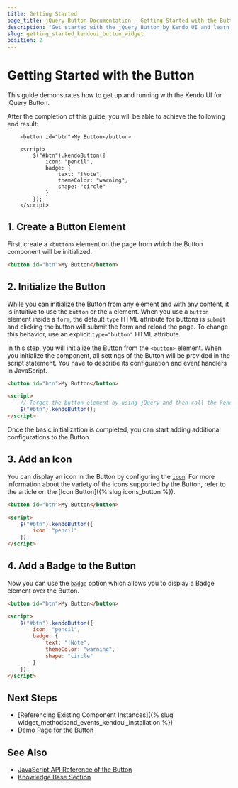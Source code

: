 ```yaml
---
title: Getting Started
page_title: jQuery Button Documentation - Getting Started with the Button
description: "Get started with the jQuery Button by Kendo UI and learn how to create, initialize, and enable the component."
slug: getting_started_kendoui_button_widget
position: 2
---
```


# Getting Started with the Button

This guide demonstrates how to get up and running with the Kendo UI for jQuery Button.

After the completion of this guide, you will be able to achieve the following end result:

```dojo
	<button id="btn">My Button</button>

	<script>    
	    $("#btn").kendoButton({
			icon: "pencil",
			badge: {
	            text: "!Note",            
	            themeColor: "warning",
	            shape: "circle"
	        }
		});
	</script>
```

## 1. Create a Button Element

First, create a `<button>` element on the page from which the Button component will be initialized.

```html
<button id="btn">My Button</button>
```

## 2. Initialize the Button

While you can initialize the Button from any element and with any content, it is intuitive to use the `button` or the `a` element. When you use a `button` element inside a `form`, the default `type` HTML attribute for buttons is `submit` and clicking the button will submit the form and reload the page. To change this behavior, use an explicit `type="button"` HTML attribute.

In this step, you will initialize the Button from the `<button>` element. When you initialize the component, all settings of the Button will be provided in the script statement. You have to describe its configuration and event handlers in JavaScript.

```html
<button id="btn">My Button</button>

<script>
    // Target the button element by using jQuery and then call the kendoButton() method.
    $("#btn").kendoButton();
</script>
```

Once the basic initialization is completed, you can start adding additional configurations to the Button.

## 3. Add an Icon

You can display an icon in the Button by configuring the [`icon`](/api/javascript/ui/button/configuration/icon). For more information about the variety of the icons supported by the Button, refer to the article on the [Icon Button]({% slug icons_button %}).

```html
<button id="btn">My Button</button>

<script>    
    $("#btn").kendoButton({
		icon: "pencil"
	});
</script>
```

## 4. Add a Badge to the Button

Now you can use the [`badge`](/api/javascript/ui/button/configuration/badge) option which allows you to display a Badge element over the Button.

```html
<button id="btn">My Button</button>

<script>    
    $("#btn").kendoButton({
		icon: "pencil",
		badge: {
            text: "!Note",            
            themeColor: "warning",
            shape: "circle"
        }
	});
</script>
```

## Next Steps

* [Referencing Existing Component Instances]({% slug widget_methodsand_events_kendoui_installation %})
* [Demo Page for the Button](https://demos.telerik.com/kendo-ui/button/index)

## See Also

* [JavaScript API Reference of the Button](/api/javascript/ui/button)
* [Knowledge Base Section](/knowledge-base)


